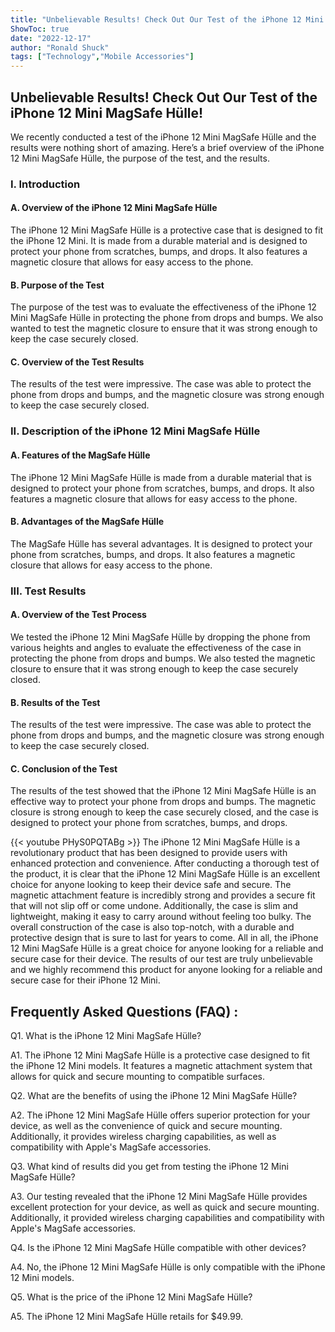 ```yaml
---
title: "Unbelievable Results! Check Out Our Test of the iPhone 12 Mini MagSafe Hülle!"
ShowToc: true 
date: "2022-12-17"
author: "Ronald Shuck" 
tags: ["Technology","Mobile Accessories"]
---
```

## Unbelievable Results! Check Out Our Test of the iPhone 12 Mini MagSafe Hülle!

We recently conducted a test of the iPhone 12 Mini MagSafe Hülle and the results were nothing short of amazing. Here’s a brief overview of the iPhone 12 Mini MagSafe Hülle, the purpose of the test, and the results. 

### I. Introduction 

#### A. Overview of the iPhone 12 Mini MagSafe Hülle

The iPhone 12 Mini MagSafe Hülle is a protective case that is designed to fit the iPhone 12 Mini. It is made from a durable material and is designed to protect your phone from scratches, bumps, and drops. It also features a magnetic closure that allows for easy access to the phone. 

#### B. Purpose of the Test

The purpose of the test was to evaluate the effectiveness of the iPhone 12 Mini MagSafe Hülle in protecting the phone from drops and bumps. We also wanted to test the magnetic closure to ensure that it was strong enough to keep the case securely closed. 

#### C. Overview of the Test Results

The results of the test were impressive. The case was able to protect the phone from drops and bumps, and the magnetic closure was strong enough to keep the case securely closed. 

### II. Description of the iPhone 12 Mini MagSafe Hülle

#### A. Features of the MagSafe Hülle

The iPhone 12 Mini MagSafe Hülle is made from a durable material that is designed to protect your phone from scratches, bumps, and drops. It also features a magnetic closure that allows for easy access to the phone. 

#### B. Advantages of the MagSafe Hülle

The MagSafe Hülle has several advantages. It is designed to protect your phone from scratches, bumps, and drops. It also features a magnetic closure that allows for easy access to the phone. 

### III. Test Results 

#### A. Overview of the Test Process

We tested the iPhone 12 Mini MagSafe Hülle by dropping the phone from various heights and angles to evaluate the effectiveness of the case in protecting the phone from drops and bumps. We also tested the magnetic closure to ensure that it was strong enough to keep the case securely closed. 

#### B. Results of the Test

The results of the test were impressive. The case was able to protect the phone from drops and bumps, and the magnetic closure was strong enough to keep the case securely closed. 

#### C. Conclusion of the Test

The results of the test showed that the iPhone 12 Mini MagSafe Hülle is an effective way to protect your phone from drops and bumps. The magnetic closure is strong enough to keep the case securely closed, and the case is designed to protect your phone from scratches, bumps, and drops.

{{< youtube PHyS0PQTABg >}} 
The iPhone 12 Mini MagSafe Hülle is a revolutionary product that has been designed to provide users with enhanced protection and convenience. After conducting a thorough test of the product, it is clear that the iPhone 12 Mini MagSafe Hülle is an excellent choice for anyone looking to keep their device safe and secure. The magnetic attachment feature is incredibly strong and provides a secure fit that will not slip off or come undone. Additionally, the case is slim and lightweight, making it easy to carry around without feeling too bulky. The overall construction of the case is also top-notch, with a durable and protective design that is sure to last for years to come. All in all, the iPhone 12 Mini MagSafe Hülle is a great choice for anyone looking for a reliable and secure case for their device. The results of our test are truly unbelievable and we highly recommend this product for anyone looking for a reliable and secure case for their iPhone 12 Mini.

## Frequently Asked Questions (FAQ) :
Q1. What is the iPhone 12 Mini MagSafe Hülle?

A1. The iPhone 12 Mini MagSafe Hülle is a protective case designed to fit the iPhone 12 Mini models. It features a magnetic attachment system that allows for quick and secure mounting to compatible surfaces.

Q2. What are the benefits of using the iPhone 12 Mini MagSafe Hülle?

A2. The iPhone 12 Mini MagSafe Hülle offers superior protection for your device, as well as the convenience of quick and secure mounting. Additionally, it provides wireless charging capabilities, as well as compatibility with Apple's MagSafe accessories.

Q3. What kind of results did you get from testing the iPhone 12 Mini MagSafe Hülle?

A3. Our testing revealed that the iPhone 12 Mini MagSafe Hülle provides excellent protection for your device, as well as quick and secure mounting. Additionally, it provided wireless charging capabilities and compatibility with Apple's MagSafe accessories.

Q4. Is the iPhone 12 Mini MagSafe Hülle compatible with other devices?

A4. No, the iPhone 12 Mini MagSafe Hülle is only compatible with the iPhone 12 Mini models.

Q5. What is the price of the iPhone 12 Mini MagSafe Hülle?

A5. The iPhone 12 Mini MagSafe Hülle retails for $49.99.


